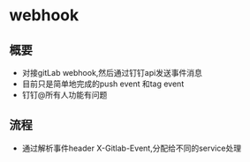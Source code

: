 # webhook
## 概要
- 对接gitLab webhook,然后通过钉钉api发送事件消息
- 目前只是简单地完成的push event 和tag event
- 钉钉@所有人功能有问题
## 流程
- 通过解析事件header X-Gitlab-Event,分配给不同的service处理
